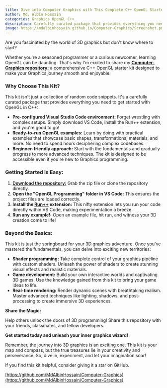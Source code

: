 ```yaml
---
title: Dive into Computer Graphics with This Complete C++ OpenGL Starter Kit!
author: Md. Albin Hossain
categories: Graphics OpenGL C++
description: Carefully curated package that provides everything you need to get started to make beautiful graphics with OpenGL in C++!
image: https://mdalbinhossain.github.io/Computer-Graphics/Screenshot.png
---
```


Are you fascinated by the world of 3D graphics but don't know where to start?

Whether you're a seasoned programmer or a curious newcomer, learning OpenGL can be daunting. That's why I'm excited to share my [**Computer-Graphics repository:**](https://github.com/MdAlbinHossain/Computer-Graphics) a comprehensive C++ OpenGL starter kit designed to make your Graphics journey smooth and enjoyable.

### **Why Choose This Kit?**

This kit isn't just a collection of random code snippets. It's a carefully curated package that provides everything you need to get started with OpenGL in C++:

* **Pre-configured Visual Studio Code environment:** Forget wrestling with complex setups. Simply download VS Code, install the Run++ extension, and you're good to go!
* **Ready-to-run OpenGL examples:** Learn by doing with practical examples that showcase basic shapes, transformations, materials, and more. No need to spend hours deciphering complex codebases.
* **Beginner-friendly approach:** Start with the fundamentals and gradually progress to more advanced techniques. The kit is designed to be accessible even if you're new to Graphics programming.

### **Getting Started is Easy:**

1. [**Download the repository:**](https://github.com/MdAlbinHossain/Computer-Graphics) Grab the zip file or clone the repository directly.
2. **Open the "OpenGL Programming" folder in VS Code:** This ensures the project files are loaded correctly.
3. **Install the [Run++](https://marketplace.visualstudio.com/items?itemName=AlbinBD.run) extension:** This nifty extension lets you run your code directly within VS Code, making experimentation a breeze.
4. **Run any example!:** Open an example file, hit run, and witness your 3D creation come to life!

### **Beyond the Basics:**

This kit is just the springboard for your 3D graphics adventure. Once you've mastered the fundamentals, you can delve into exciting new territories:

* **Shader programming:** Take complete control of your graphics pipeline with custom shaders. Unleash the power of shaders to create stunning visual effects and realistic materials.
* **Game development:** Build your own interactive worlds and captivating 3D games. Use the knowledge gained from this kit to bring your game ideas to life.
* **Real-time rendering:** Render dynamic scenes with breathtaking realism. Master advanced techniques like lighting, shadows, and post-processing to create immersive 3D experiences.

**Share the Magic:**

Help others unlock the doors of 3D programming! Share this repository with your friends, classmates, and fellow developers.

**Get started today and unleash your inner graphics wizard!**

Remember, the journey into 3D graphics is an exciting one. This kit is your map and compass, but the true treasures lie in your creativity and perseverance. So, dive in, experiment, and let your imagination soar!

If you find this kit helpful, consider giving it a star on GitHub.

[https://github.com/MdAlbinHossain/Computer-Graphics](https://github.com/MdAlbinHossain/Computer-Graphics)